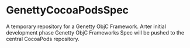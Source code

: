 GenettyCocoaPodsSpec
====================

A temporary repository for a Genetty ObjC Framework. Arter initial development phase Genetty ObjC Frameworks Spec will be pushed to the central CocoaPods repository.